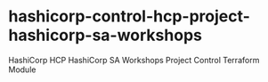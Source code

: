 # hashicorp-control-hcp-project-hashicorp-sa-workshops
HashiCorp HCP HashiCorp SA Workshops Project Control Terraform Module
